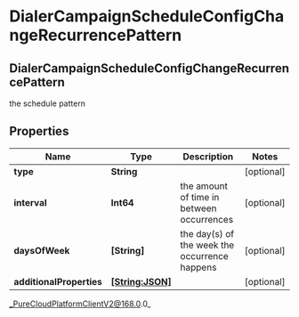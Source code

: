 # DialerCampaignScheduleConfigChangeRecurrencePattern

## DialerCampaignScheduleConfigChangeRecurrencePattern
the schedule pattern

## Properties

|Name | Type | Description | Notes|
|------------ | ------------- | ------------- | -------------|
| **type** | **String** |  | [optional] |
| **interval** | **Int64** | the amount of time in between occurrences | [optional] |
| **daysOfWeek** | **[String]** | the day(s) of the week the occurrence happens | [optional] |
| **additionalProperties** | [**[String:JSON]**](JSON) |  | [optional] |



_PureCloudPlatformClientV2@168.0.0_
